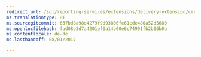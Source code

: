 ```yaml
---
redirect_url: /sql/reporting-services/extensions/delivery-extension/creating-a-delivery-extension-library
ms.translationtype: HT
ms.sourcegitcommit: 637bd8a98d4279f9d93806fe61cde480a52d5680
ms.openlocfilehash: fad08e3d7a4201ef6a14b60e6c74991fb2b06b0a
ms.contentlocale: de-de
ms.lasthandoff: 08/01/2017

---
```


